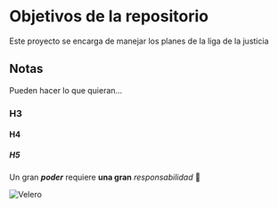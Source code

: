 # Objetivos de la repositorio

Este proyecto se encarga de manejar los planes de la liga de la justicia


## Notas
Pueden hacer lo que quieran...

### H3

#### H4

##### H5


Un gran ***poder*** requiere **una gran** *responsabilidad* 🥇

![Velero](https://s1.eestatic.com/2016/08/30/corazon/estilo/moda/moda_151746423_15087946_1706x960.jpg)
